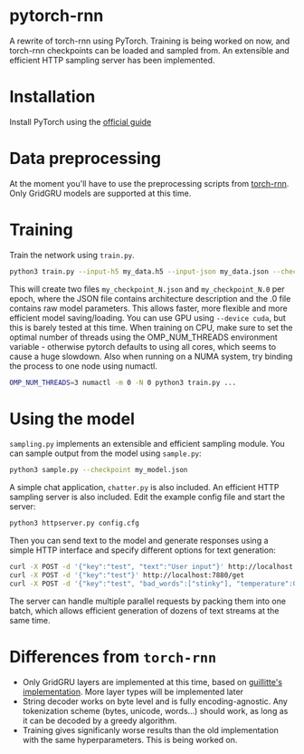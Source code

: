# pytorch-rnn
A rewrite of torch-rnn using PyTorch. Training is being worked on now, and torch-rnn checkpoints can be loaded and sampled from. An extensible and efficient HTTP sampling server has been implemented.

# Installation
Install PyTorch using the [official guide](https://pytorch.org/get-started/locally/)

# Data preprocessing
At the moment you'll have to use the preprocessing scripts from [torch-rnn](https://github.com/jcjohnson/torch-rnn). Only GridGRU models are supported at this time.

# Training
Train the network using `train.py`.
```bash
python3 train.py --input-h5 my_data.h5 --input-json my_data.json --checkpoint-name my_model
```
This will create two files `my_checkpoint_N.json` and `my_checkpoint_N.0` per epoch, where the JSON file contains architecture description and the .0 file contains raw model parameters. This allows faster, more flexible and more efficient model saving/loading.
You can use GPU using ``--device cuda``, but this is barely tested at this time.
When training on CPU, make sure to set the optimal number of threads using the OMP_NUM_THREADS environment variable - otherwise pytorch defaults to using all cores, which seems to cause a huge slowdown.
Also when running on a NUMA system, try binding the process to one node using numactl.
```bash
OMP_NUM_THREADS=3 numactl -m 0 -N 0 python3 train.py ...
```

# Using the model
`sampling.py` implements an extensible and efficient sampling module.
You can sample output from the model using `sample.py`:
```bash
python3 sample.py --checkpoint my_model.json
```
A simple chat application, `chatter.py` is also included. An efficient HTTP sampling server is also included. Edit the example config file and start the server:
```bash
python3 httpserver.py config.cfg
```
Then you can send text to the model and generate responses using a simple HTTP interface and specify different options for text generation:
```bash
curl -X POST -d '{"key":"test", "text":"User input"}' http://localhost:7880/put
curl -X POST -d '{"key":"test"}' http://localhost:7880/get
curl -X POST -d '{"key":"test", "bad_words":["stinky"], "temperature":0.7, "softlenght_max" : 50}' http://localhost:7880/get
```
The server can handle multiple parallel requests by packing them into one batch, which allows efficient generation of dozens of text streams at the same time.

# Differences from `torch-rnn`
- Only GridGRU layers are implemented at this time, based on [guillitte's implementation](https://github.com/guillitte/torch-rnn/tree/Dev). More layer types will be implemented later
- String decoder works on byte level and is fully encoding-agnostic. Any tokenization scheme (bytes, unicode, words...) should work, as long as it can be decoded by a greedy algorithm.
- Training gives significanly worse results than the old implementation with the same hyperparameters. This is being worked on.
